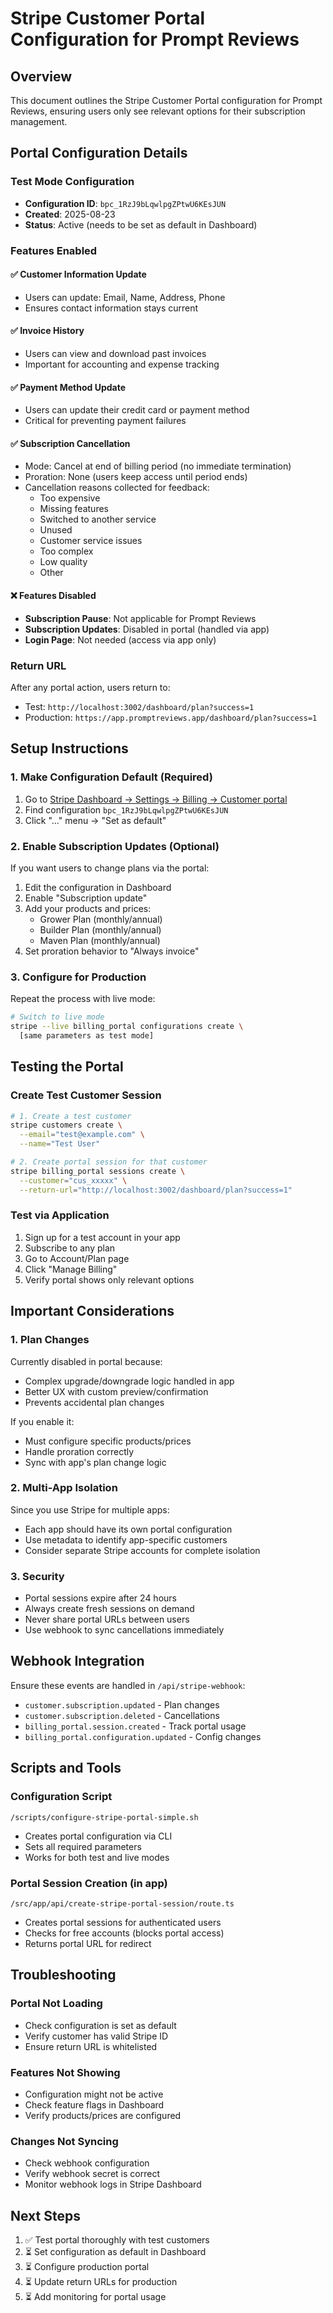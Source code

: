 # Stripe Customer Portal Configuration for Prompt Reviews

## Overview
This document outlines the Stripe Customer Portal configuration for Prompt Reviews, ensuring users only see relevant options for their subscription management.

## Portal Configuration Details

### Test Mode Configuration
- **Configuration ID**: `bpc_1RzJ9bLqwlpgZPtwU6KEsJUN`
- **Created**: 2025-08-23
- **Status**: Active (needs to be set as default in Dashboard)

### Features Enabled

#### ✅ Customer Information Update
- Users can update: Email, Name, Address, Phone
- Ensures contact information stays current

#### ✅ Invoice History
- Users can view and download past invoices
- Important for accounting and expense tracking

#### ✅ Payment Method Update
- Users can update their credit card or payment method
- Critical for preventing payment failures

#### ✅ Subscription Cancellation
- Mode: Cancel at end of billing period (no immediate termination)
- Proration: None (users keep access until period ends)
- Cancellation reasons collected for feedback:
  - Too expensive
  - Missing features
  - Switched to another service
  - Unused
  - Customer service issues
  - Too complex
  - Low quality
  - Other

#### ❌ Features Disabled
- **Subscription Pause**: Not applicable for Prompt Reviews
- **Subscription Updates**: Disabled in portal (handled via app)
- **Login Page**: Not needed (access via app only)

### Return URL
After any portal action, users return to:
- Test: `http://localhost:3002/dashboard/plan?success=1`
- Production: `https://app.promptreviews.app/dashboard/plan?success=1`

## Setup Instructions

### 1. Make Configuration Default (Required)
1. Go to [Stripe Dashboard → Settings → Billing → Customer portal](https://dashboard.stripe.com/test/settings/billing/portal)
2. Find configuration `bpc_1RzJ9bLqwlpgZPtwU6KEsJUN`
3. Click "..." menu → "Set as default"

### 2. Enable Subscription Updates (Optional)
If you want users to change plans via the portal:
1. Edit the configuration in Dashboard
2. Enable "Subscription update"
3. Add your products and prices:
   - Grower Plan (monthly/annual)
   - Builder Plan (monthly/annual)
   - Maven Plan (monthly/annual)
4. Set proration behavior to "Always invoice"

### 3. Configure for Production
Repeat the process with live mode:
```bash
# Switch to live mode
stripe --live billing_portal configurations create \
  [same parameters as test mode]
```

## Testing the Portal

### Create Test Customer Session
```bash
# 1. Create a test customer
stripe customers create \
  --email="test@example.com" \
  --name="Test User"

# 2. Create portal session for that customer
stripe billing_portal sessions create \
  --customer="cus_xxxxx" \
  --return-url="http://localhost:3002/dashboard/plan?success=1"
```

### Test via Application
1. Sign up for a test account in your app
2. Subscribe to any plan
3. Go to Account/Plan page
4. Click "Manage Billing"
5. Verify portal shows only relevant options

## Important Considerations

### 1. Plan Changes
Currently disabled in portal because:
- Complex upgrade/downgrade logic handled in app
- Better UX with custom preview/confirmation
- Prevents accidental plan changes

If you enable it:
- Must configure specific products/prices
- Handle proration correctly
- Sync with app's plan change logic

### 2. Multi-App Isolation
Since you use Stripe for multiple apps:
- Each app should have its own portal configuration
- Use metadata to identify app-specific customers
- Consider separate Stripe accounts for complete isolation

### 3. Security
- Portal sessions expire after 24 hours
- Always create fresh sessions on demand
- Never share portal URLs between users
- Use webhook to sync cancellations immediately

## Webhook Integration
Ensure these events are handled in `/api/stripe-webhook`:
- `customer.subscription.updated` - Plan changes
- `customer.subscription.deleted` - Cancellations
- `billing_portal.session.created` - Track portal usage
- `billing_portal.configuration.updated` - Config changes

## Scripts and Tools

### Configuration Script
`/scripts/configure-stripe-portal-simple.sh`
- Creates portal configuration via CLI
- Sets all required parameters
- Works for both test and live modes

### Portal Session Creation (in app)
`/src/app/api/create-stripe-portal-session/route.ts`
- Creates portal sessions for authenticated users
- Checks for free accounts (blocks portal access)
- Returns portal URL for redirect

## Troubleshooting

### Portal Not Loading
- Check configuration is set as default
- Verify customer has valid Stripe ID
- Ensure return URL is whitelisted

### Features Not Showing
- Configuration might not be active
- Check feature flags in Dashboard
- Verify products/prices are configured

### Changes Not Syncing
- Check webhook configuration
- Verify webhook secret is correct
- Monitor webhook logs in Stripe Dashboard

## Next Steps

1. ✅ Test portal thoroughly with test customers
2. ⏳ Set configuration as default in Dashboard
3. ⏳ Configure production portal
4. ⏳ Update return URLs for production
5. ⏳ Add monitoring for portal usage